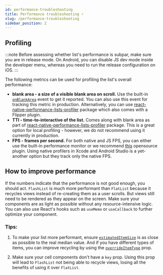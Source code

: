 ```yaml
---
id: performance-troubleshooting
title: Performance troubleshooting ⚡️
slug: /performance-troubleshooting
sidebar_position: 2
---
```


## Profiling

:::note
Before assessing whether list's performance is subpar, make sure you are in release mode. On Android, you can disable JS dev mode inside the developer menu, whereas you need to run the release configuration on iOS.
:::

The following metrics can be used for profiling the list's overall performance:

- **blank area - a size of a visible blank area on scroll.** Use the built-in [`onBlankArea`](/usage#onBlankArea) event to get it reported. You can also use this event for tracking this metric in production. Alternatively, you can use [react-native-performance-lists-profiler](https://react-native-performance.docs.shopify.io/guides/react-native-performance-lists-profiler) package which also comes with a Flipper plugin.
- **TTI - time-to-interactive of the list.** Comes along with blank area as part of [react-native-performance-lists-profiler](https://react-native-performance.docs.shopify.io/guides/react-native-performance-lists-profiler) package. This is a great option for local profiling - however, we do not recommend using it currently in production.
- **FPS - frames per second.** For both native and JS FPS, you can either use the built-in performance monitor or we recommend [this](https://github.com/bamlab/react-native-performance) opensource plugin. Using native profilers in Xcode and Android Studio is a yet-another option but they track only the native FPS.

## How to improve performance

If the numbers indicate that the performance is not good enough, you should act. `FlashList` is much more performant than `FlatList` because it recycles views instead of re-creating them as a user scrolls. But views still need to be rendered as they appear on the screen. Make sure your components are as light as possible without any resource-intensive logic. You can also use React's hooks such as `useMemo` or `useCallback` to further optimize your component.

### Tips:

1. To make your list more performant, ensure [`estimatedItemSize`](/usage#estimateditemsize) is as close as possible to the real median value. And if you have different types of items, you can improve recycling by using the [`overrideItemType`](/usage#overrideitemtype) prop.

2. Make sure your cell components don't have a `key` prop. Using this prop will lead to `FlashList` not being able to recycle views, losing all the benefits of using it over `FlatList`.
